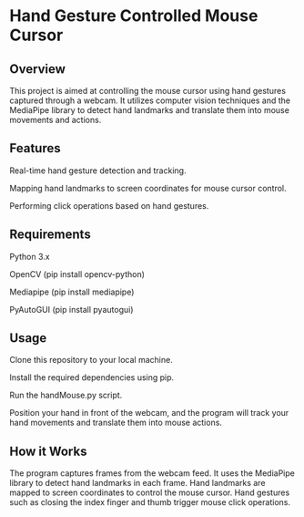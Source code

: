 # Hand Gesture Controlled Mouse Cursor
## Overview
This project is aimed at controlling the mouse cursor using hand gestures captured through a webcam. It utilizes computer vision techniques and the MediaPipe library to detect hand landmarks and translate them into mouse movements and actions.

## Features
Real-time hand gesture detection and tracking.

Mapping hand landmarks to screen coordinates for mouse cursor control.

Performing click operations based on hand gestures.
## Requirements
Python 3.x

OpenCV (pip install opencv-python)

Mediapipe (pip install mediapipe)

PyAutoGUI (pip install pyautogui)

## Usage
Clone this repository to your local machine.

Install the required dependencies using pip.

Run the handMouse.py script.

Position your hand in front of the webcam, and the program will track your hand movements and translate them into mouse actions.
## How it Works
The program captures frames from the webcam feed.
It uses the MediaPipe library to detect hand landmarks in each frame.
Hand landmarks are mapped to screen coordinates to control the mouse cursor.
Hand gestures such as closing the index finger and thumb trigger mouse click operations.
